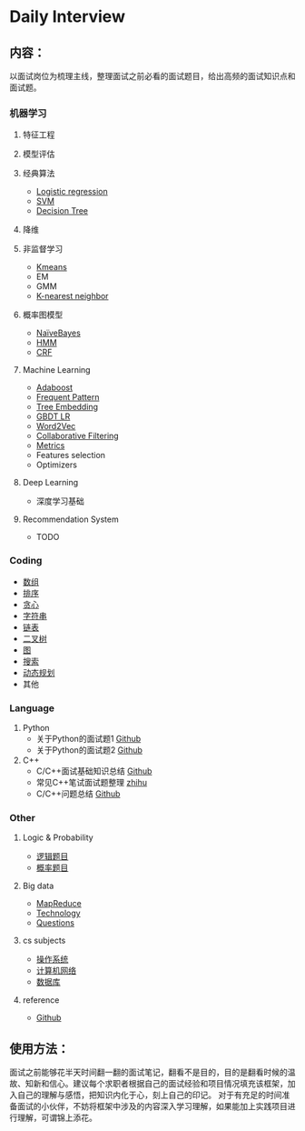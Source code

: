 # Daily Interview


## 内容：
以面试岗位为梳理主线，整理面试之前必看的面试题目，给出高频的面试知识点和面试题。


### 机器学习
1. 特征工程
2. 模型评估
3. 经典算法
   + [Logistic regression](./machine-learning/logistic_regression.md)
   + [SVM](./machine-learning/SVM.md)
   + [Decision Tree](./machine-learning/DecisionTree.md)
4. 降维
5. 非监督学习
   + [Kmeans](./machine-learning/kmeans.md)
   + EM
   + GMM
   + [K-nearest neighbor](./machine-learning/kNN.md)
6. 概率图模型
   + [NaïveBayes](./machine-learning/NaïveBayes.md)
   + [HMM](./machine-learning/HMM.md)
   + [CRF](./machine-learning/CRF.md)
1. Machine Learning
   + [Adaboost](./machine-learning/Adaboost.md)
   + [Frequent Pattern](./machine-learning/frequent_pattern.md)
   + [Tree Embedding](./machine-learning/tree_embedding.md)
   + [GBDT LR](./machine-learning/gbdt_lr.md)
   + [Word2Vec](./machine-learning/word2vec.md)
   + [Collaborative Filtering](./machine-learning/collaborative_filtering.md)
   + [Metrics](./machine-learning/metrics.md)
   + Features selection
   + Optimizers
   
2. Deep Learning       
   + 深度学习基础

3. Recommendation System
   + TODO
   
### Coding   
   + [数组](./coding/Array.md)
   + [排序](./coding/sort.md)
   + [贪心](./coding/greedy.md)
   + [字符串](./coding/string.md)
   + [链表](./coding/linklist.md)
   + [二叉树](./coding/binaryTree.md)
   + [图](./coding/graph.md)
   + [搜索](./coding/search.md)
   + [动态规划](./coding/dp.md)
   + 其他

### Language
1. Python
   + 关于Python的面试题1 [Github](https://github.com/taizilongxu/interview_python)
   + 关于Python的面试题2 [Github](https://github.com/kenwoodjw/python_interview_question)
2. C++
   + C/C++面试基础知识总结 [Github](https://github.com/huihut/interview)
   + 常见C++笔试面试题整理 [zhihu](https://zhuanlan.zhihu.com/p/69999591)
   + C/C++问题总结 [Github](https://github.com/linw7/Skill-Tree/blob/master/%E7%BC%96%E7%A8%8B%E8%AF%AD%E8%A8%80C++.md)
### Other
1. Logic & Probability
   + [逻辑题目](./logic-probability/logic.md)
   + [概率题目](./logic-probability/probability.md)
   
2. Big data
   + [MapReduce](./big-data/mapreduce.md)
   + [Technology](./big-data/Technology.md)
   + [Questions](./big-data/questions.md)

3. cs subjects     
   + [操作系统](./cs-subjects/opreating-systems.md)
   + [计算机网络](./cs-subjects/compute-networks.md) 
   + [数据库](./cs-subjects/dbms.md)

4. reference
   + [Github](https://github.com/lcylmhlcy/Awesome-algorithm-interview)


## 使用方法：
面试之前能够花半天时间翻一翻的面试笔记，翻看不是目的，目的是翻看时候的温故、知新和信心。建议每个求职者根据自己的面试经验和项目情况填充该框架，加入自己的理解与感悟，把知识内化于心，刻上自己的印记。
对于有充足的时间准备面试的小伙伴，不妨将框架中涉及的内容深入学习理解，如果能加上实践项目进行理解，可谓锦上添花。


